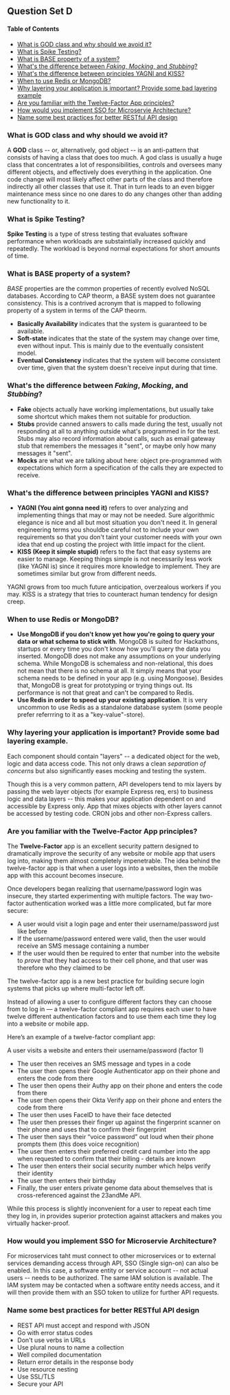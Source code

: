 ## Question Set D

#### Table of Contents

- [What is GOD class and why should we avoid it?](#what-is-god-class-and-why-should-we-avoid-it)
- [What is Spike Testing?](#what-is-spike-testing)
- [What is BASE property of a system?](#what-is-base-property-of-a-system)
- [What's the difference between _Faking_, _Mocking_, and _Stubbing_?](#whats-the-difference-between-faking-mocking-and-stubbing)
- [What's the difference between principles YAGNI and KISS?](#whats-the-difference-between-principles-yagni-and-kiss)
- [When to use Redis or MongoDB?](#when-to-use-redis-or-mongodb)
- [Why layering your application is important? Provide some bad layering example](#why-layering-your-application-is-important-provide-some-bad-layering-example)
- [Are you familiar with the Twelve-Factor App principles?](#are-you-familiar-with-the-twelve-factor-app-principles)
- [How would you implement SSO for Microservie Architecture?](#how-would-you-implement-sso-for-microservie-architecture)
- [Name some best practices for better RESTful API design](#name-some-best-practices-for-better-restful-api-design)

### What is GOD class and why should we avoid it?

A **GOD** class -- or, alternatively, god object -- is an anti-pattern that
consists of having a class that does too much. A god class is usually a huge
class that concentrates a lot of responsibilities, controls and oversees many
different objects, and effectively does everything in the application. One code
change will most likely affect other parts of the class and therefore indirectly
all other classes that use it. That in turn leads to an even bigger maintenance
mess since no one dares to do any changes other than adding new functionality to
it.

### What is Spike Testing?

**Spike Testing** is a type of stress testing that evaluates software
performance when workloads are substaintially increased quickly and repeatedly.
The workload is beyond normal expectations for short amounts of time.

### What is BASE property of a system?

_BASE_ properties are the common properties of recently evolved NoSQL databases.
According to CAP theorm, a BASE system does not guarantee consistency. This is a
contrived acronym that is mapped to following property of a system in terms of
the CAP theorm.

- **Basically Availability** indicates that the system is guaranteed to be
  available.
- **Soft-state** indicates that the state of the system may change over time,
  even without input. This is mainly due to the eventually consistent model.
- **Eventual Consistency** indicates that the system will become consistent over
  time, given that the system doesn't receive input during that time.

### What's the difference between _Faking_, _Mocking_, and _Stubbing_?

- **Fake** objects actually have working implementations, but usually take some
  shortcut which makes them not suitable for production.
- **Stubs** provide canned answers to calls made during the test, usually not
  responding at all to anything outside what's programmed in for the test. Stubs
  may also record information about calls, such as email gateway stub that
  remembers the messages it "sent", or maybe only how many messages it "sent".
- **Mocks** are what we are talking about here: object pre-programmed with
  expectations which form a specification of the calls they are expected to
  receive.

### What's the difference between principles YAGNI and KISS?

- **YAGNI (You aint gonna need it)** refers to over analyzing and implementing
  things that may or may not be needed. Sure algorithmic elegance is nice and
  all but most situation you don't need it. In general engineering terms you
  shouldbe careful not to include your own requirements so that you don't taint
  your customer needs with your own idea that end up costing the project with
  little impact for the client.
- **KISS (Keep it simple stupid)** refers to the fact that easy systems are
  easier to manage. Keeping things simple is not necessarily less work (like
  YAGNI is) since it requires more knowledge to implement. They are sometimes
  similar but grow from different needs.

YAGNI grows from too much future anticipation, overzealous workers if you may.
KISS is a strategy that tries to counteract human tendency for design creep.

### When to use Redis or MongoDB?

- **Use MongoDB if you don't know yet how you're going to query your data or
  what schema to stick with**. MongoDB is suited for Hackathons, startups or
  every time you don't know how you'll query the data you inserted. MongoDB does
  not make any assumptions on your underlying schema. While MongoDB is
  schemaless and non-relational, this does not mean that there is no schema at
  all. It simply means that your schema needs to be defined in your app (e.g.
  using Mongoose). Besides that, MongoDB is great for prototyping or trying
  things out. Its performance is not that great and can't be compared to Redis.
- **Use Redis in order to speed up your existing application**. It is very
  uncommon to use Redis as a standalone database system (some people prefer
  referrring to it as a "key-value"-store).

### Why layering your application is important? Provide some bad layering example.

Each component should contain "layers" -- a dedicated object for the web, logic
and data access code. This not only draws a clean _separation of concerns_ but
also significantly eases mocking and testing the system.

Though this is a very common pattern, API developers tend to mix layers by
passing the web layer objects (for example Express req, ers) to business logic
and data layers -- this makes your application dependent on and accessible by
Express only. App that mixes objects with other layers cannot be accessed by
testing code. CRON jobs and other non-Express callers.

### Are you familiar with the Twelve-Factor App principles?

The **Twelve-Factor** app is an excellent security pattern designed to
dramatically improve the security of any website or mobile app that users log
into, making them almost completely impenetrable. The idea behind the
twelve-factor app is that when a user logs into a websites, then the mobile app
with this account becomes insecure.

Once developers began realizing that username/password login was insecure, they
started experimenting with multiple factors. The way two-factor authentication
worked was a little more complicated, but far more secure:

- A user would visit a login page and enter their username/password just like
  before
- If the username/password entered were valid, then the user would receive an
  SMS message containing a number
- If the user would then be required to enter that number into the website to
  _prove_ that they had access to their cell phone, and that user was therefore
  who they claimed to be

The twelve-factor app is a new best practice for building secure login systems
that picks up where multi-factor left off.

Instead of allowing a user to configure different factors they can choose from
to log in — a twelve-factor compliant app requires each user to have twelve
different authentication factors and to use them each time they log into a
website or mobile app.

Here’s an example of a twelve-factor compliant app:

A user visits a website and enters their username/password (factor 1)

- The user then receives an SMS message and types in a code
- The user then opens their Google Authenticator app on their phone and enters
  the code from there
- The user then opens their Authy app on their phone and enters the code from
  there
- The user then opens their Okta Verify app on their phone and enters the code
  from there
- The user then uses FaceID to have their face detected
- The user then presses their finger up against the fingerprint scanner on their
  phone and uses that to confirm their fingerprint
- The user then says their “voice password” out loud when their phone prompts
  them (this does voice recognition)
- The user then enters their preferred credit card number into the app when
  requested to confirm that their billing - details are known
- The user then enters their social security number which helps verify their
  identity
- The user then enters their birthday
- Finally, the user enters private genome data about themselves that is
  cross-referenced against the 23andMe API.

While this process is slightly inconvenient for a user to repeat each time they
log in, in provides superior protection against attackers and makes you
virtually hacker-proof.

### How would you implement SSO for Microservie Architecture?

For microservices taht must connect to other microservices or to external
services demanding access through API, SSO (Single sign-on) can also be enabled.
In this case, a software entity or service account -- not actual users -- needs
to be authorized. The same IAM solution is available. The IAM system may be
contacted when a software entity needs access, and it will then provide them
with an SSO token to utilize for further API requests.

### Name some best practices for better RESTful API design

- REST API must accept and respond with JSON
- Go with error status codes
- Don't use verbs in URLs
- Use plural nouns to name a collection
- Well compiled documentation
- Return error details in the response body
- Use resource nesting
- Use SSL/TLS
- Secure your API
